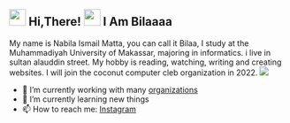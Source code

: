 <h2> <img src="https://user-images.githubusercontent.com/65858180/137293079-2440dbff-e887-4b1d-802c-49d49dcfd664.gif" width="30" /> Hi,There! <img src="https://user-images.githubusercontent.com/65858180/137293369-94c631b6-8a17-4256-927a-070da186734c.gif" width="30" /> I Am Bilaaaa </h2>

My name is Nabila Ismail Matta, you can call it Bilaa, I study at the Muhammadiyah University of Makassar, majoring in informatics. i live in sultan alauddin street. My hobby is reading, watching, writing and creating websites. I will join the coconut computer cleb organization in 2022.
<img src="https://www.google.com/url?sa=i&url=https%3A%2F%2Fblog.devgenius.io%2Fgithubs-latest-profile-readme-feature-is-so-cool-here-s-how-to-create-your-own-261cf843be6c&psig=AOvVaw3yD2mPTquqSjjIIqDGmzTy&ust=1691938920479000&source=images&cd=vfe&opi=89978449&ved=0CA4QjRxqFwoTCKipufnT1oADFQAAAAAdAAAAABAY" widht="150">


- 🔭 I’m currently working with many [organizations](https://coconut.or.id/contact)
- 🌱 I’m currently learning new things
- 📫 How to reach me: [Instagram](https://instagram.com/nabilamatta26?igshid=NjIwNzIyMDk2Mg==)
